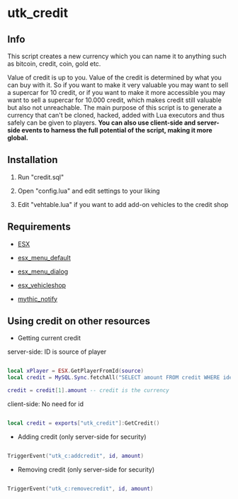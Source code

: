 # utk_credit

## Info

This script creates a new currency which you can name it to anything such as bitcoin, credit, coin, gold etc.

Value of credit is up to you. Value of the credit is determined by what you can buy with it. So if you want to make it very valuable you may want to sell a supercar for 10 credit, or if you want to make it more accessible you may want to sell a supercar for 10.000 credit, which makes credit still valuable but also not unreachable. The main purpose of this script is to generate a currency that can't be cloned, hacked, added with Lua executors and thus safely can be given to players. **You can also use client-side and server-side events to harness the full potential of the script, making it more global.**

## Installation

1. Run "credit.sql"

2. Open "config.lua" and edit settings to your liking

3. Edit "vehtable.lua" if you want to add add-on vehicles to the credit shop

## Requirements

- [ESX](https://github.com/ESX-Org/es_extended)

- [esx_menu_default](https://github.com/ESX-Org/esx_menu_default)

- [esx_menu_dialog](https://github.com/ESX-Org/esx_menu_dialog)

- [esx_vehicleshop](https://github.com/ESX-Org/esx_vehicleshop)

- [mythic_notify](https://github.com/mythicrp/mythic_notify)

## Using credit on other resources

- Getting current credit

server-side: ID is source of player

```lua

local xPlayer = ESX.GetPlayerFromId(source)
local credit = MySQL.Sync.fetchAll("SELECT amount FROM credit WHERE identifier = @identifier", {["@identifier"] = xPlayer.identifier})

credit = credit[1].amount -- credit is the currency

```

client-side: No need for id

```lua

local credit = exports["utk_credit"]:GetCredit()

```

- Adding credit (only server-side for security)

```lua

TriggerEvent("utk_c:addcredit", id, amount)

```

- Removing credit (only server-side for security)

```lua

TriggerEvent("utk_c:removecredit", id, amount)

```
